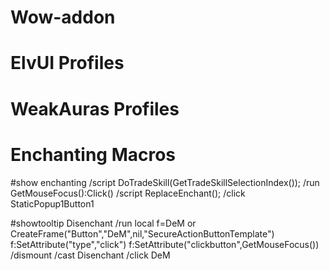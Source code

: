 # Wow-addon
# ElvUI Profiles
# WeakAuras Profiles

# Enchanting Macros
<!-- Auto Enchant Macro -->
<!-- Enchants currently selected enchant to appropriate Item slot and replaces existing enchant as well. -->
<!-- If mouse if hovered over an Item then it'll try to enchant that item instead -->
#show enchanting
/script DoTradeSkill(GetTradeSkillSelectionIndex());
/run GetMouseFocus():Click()
/script ReplaceEnchant();
/click StaticPopup1Button1

<!-- Disenchant Hovered Item -->
#showtooltip Disenchant
/run local f=DeM or CreateFrame("Button","DeM",nil,"SecureActionButtonTemplate") f:SetAttribute("type","click") f:SetAttribute("clickbutton",GetMouseFocus())
/dismount
/cast Disenchant
/click DeM